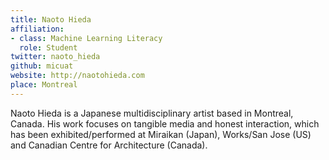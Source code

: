 ```yaml
---
title: Naoto Hieda
affiliation:
- class: Machine Learning Literacy
  role: Student
twitter: naoto_hieda
github: micuat
website: http://naotohieda.com
place: Montreal
---
```

Naoto Hieda is a Japanese multidisciplinary artist based in Montreal, Canada. His work focuses on tangible media and honest interaction, which has been exhibited/performed at Miraikan (Japan), Works/San Jose (US) and Canadian Centre for Architecture (Canada).